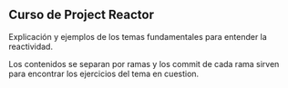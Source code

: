## Curso de Project Reactor

Explicación y ejemplos de los temas fundamentales para entender la reactividad.

Los contenidos se separan por ramas y los commit de cada rama sirven para encontrar los ejercicios del tema en cuestion.
